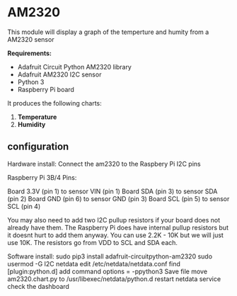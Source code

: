 # AM2320
This module will display a graph of the temperture and humity from a AM2320 sensor

**Requirements:**
 - Adafruit Circuit Python AM2320 library
 - Adafruit AM2320 I2C sensor
 - Python 3
 - Raspberry Pi board

It produces the following charts:
1. **Temperature** 
2. **Humidity**

## configuration

Hardware install:
Connect the am2320 to the Raspbery Pi I2C pins

Raspberry Pi 3B/4 Pins:

Board 3.3V (pin 1) to sensor VIN (pin 1)
Board SDA (pin 3) to sensor SDA (pin 2)
Board GND (pin 6) to sensor GND (pin 3)
Board SCL (pin 5) to sensor SCL (pin 4)

You may also need to add two I2C pullup resistors if your board does not already have them. The Raspberry Pi does have internal pullup resistors but it doesnt hurt to add them anyway. You can use 2.2K - 10K but we will just use 10K. The resistors go from VDD to SCL and SDA each.

Software install:
sudo pip3 install adafruit-circuitpython-am2320
sudo usermod -G I2C netdata
edit /etc/netdata/netdata.conf
find [plugin:python.d]
add  command options = -ppython3
Save file
move am2320.chart.py to /usr/libexec/netdata/python.d 
restart netdata service
check the dashboard
